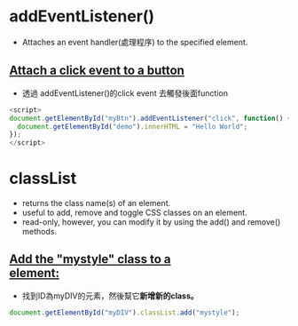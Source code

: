 # addEventListener()
- Attaches an event handler(處理程序) to the specified element.

## <a href = 'https://www.w3schools.com/jsref/tryit.asp?filename=tryjsref_element_addeventlistener'> Attach a **click event** to a button</a>
- 透過 addEventListener()的click event 去觸發後面function
```javascript
<script>
document.getElementById("myBtn").addEventListener("click", function() {
  document.getElementById("demo").innerHTML = "Hello World";
});
</script>
```
# classList 
- returns the class name(s) of an element.
- useful to add, remove and toggle CSS classes on an element.
- read-only, however, you can modify it by using the add() and remove() methods.
## <a href = 'https://www.w3schools.com/jsref/tryit.asp?filename=tryjsref_element_classlist_add'> Add the "mystyle" class to a <div> element:</a>
- 找到ID為myDIV的元素，然後幫它**新增新的class。**
```javascript
document.getElementById("myDIV").classList.add("mystyle");
  ```
